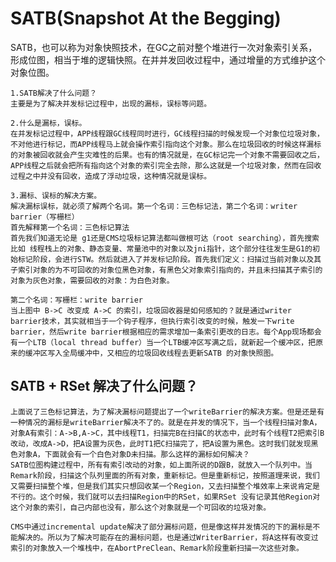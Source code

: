# SATB(Snapshot At the Begging)

SATB，也可以称为对象快照技术，在GC之前对整个堆进行一次对象索引关系，形成位图，相当于堆的逻辑快照。在并并发回收过程中，通过增量的方式维护这个对象位图。

    1.SATB解决了什么问题？
    主要是为了解决并发标记过程中，出现的漏标，误标等问题。
    
    2.什么是漏标，误标。
    在并发标记过程中，APP线程跟GC线程同时进行，GC线程扫描的时候发现一个对象位垃圾对象，不对他进行标记，而APP线程马上就会操作索引指向这个对象。那么在垃圾回收的时候这样漏标的对象被回收就会产生灾难性的后果。也有的情况就是，在GC标记完一个对象不需要回收之后，APP线程之后就会把所有指向这个对象的索引完全去除，那么这就是一个垃圾对象，然而在回收过程之中并没有回收，造成了浮动垃圾，这种情况就是误标。
    
    3.漏标、误标的解决方案。
    解决漏标误标，就必须了解两个名词。第一个名词：三色标记法，第二个名词：writer barrier（写栅栏）
    首先解释第一个名词：三色标记算法
    首先我们知道无论是 g1还是CMS垃圾标记算法都叫做根可达（root searching），首先搜索比如 线程栈上的对象、静态变量、常量池中的对象以及jni指针，这个部分往往发生是G1的初始标记阶段，会进行STW。然后就进入了并发标记阶段。首先我们定义：扫描过当前对象以及其子索引对象的为不可回收的对象位黑色对象，有黑色父对象索引指向的，并且未扫描其子索引的对象为灰色对象，需要回收的对象：为白色对象。
    
    第二个名词：写栅栏：write barrier
    当上图中 B->C 改变成 A->C 的索引，垃圾回收器是如何感知的？就是通过writer barrier技术，其实就相当于一个钩子程序，但执行索引改变的时候，触发一下write barrier，然后write barrier根据相应的需求增加一条索引更改的日志。每个App现场都会有一个LTB（local thread buffer）当一个LTB缓冲区写满之后，就新起一个缓冲区，把原来的缓冲区写入全局缓冲中，又相应的垃圾回收线程去更新SATB 的对象快照图。
## SATB + RSet 解决了什么问题？

```
上面说了三色标记算法，为了解决漏标问题提出了一个writeBarrier的解决方案。但是还是有一种情况的漏标是writeBarrier解决不了的。就是在并发的情况下，当一个线程扫描对象A，对象A有索引：A->B,A->C，其中线程T1，扫描完B在扫描C的状态中，此时有个线程T2把索引B改动，改成A->D，把A设置为灰色，此时T1把C扫描完了，把A设置为黑色。这时我们就发现黑色对象A，下面就会有一个白色对象D未扫描。那么这样的漏标如何解决？
SATB位图构建过程中，所有有索引改动的对象，如上面所说的D跟B，就放入一个队列中。当Remark阶段，扫描这个队列里面的所有对象，重新标记。但是重新标记，按照道理来说，我们又需要扫描整个堆，但是我们其实只想回收某一个Region，又去扫描整个堆效率上来说肯定是不行的。这个时候，我们就可以去扫描Region中的RSet，如果RSet 没有记录其他Region对这个对象的索引，自己内部也没有，那么这个对象就是一个可回收的垃圾对象。

CMS中通过incremental update解决了部分漏标问题，但是像这样并发情况的下的漏标是不能解决的。所以为了解决可能存在的漏标问题，也是通过WriterBarrier，将A这样有改变过索引的对象放入一个堆栈中，在AbortPreClean、Remark阶段重新扫描一次这些对象。
```

